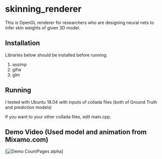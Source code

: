 # skinning_renderer
This is OpenGL renderer for researchers who are designing neural nets to infer skin weights of given 3D model.

## Installation
Libraries below should be installed before running.
  1. assimp
  2. glfw
  3. glm
  
## Running
I tested with Ubuntu 18.04 with inputs of collada files (both of Ground Truth and prediction models)

If you want to your other collada files, edit main.cpp.

## Demo Video (Used model and animation from Mixamo.com)
[![Demo CountPages alpha](https://github.com/jinseokbae/skinning_renderer/blob/master/demo_mouse.gif)]
